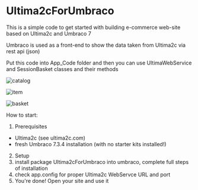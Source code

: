 # Ultima2cForUmbraco

This is a simple code to get started with building e-commerce web-site based on Ultima2c and Umbraco 7

Umbraco is used as a front-end to show the data taken from Ultima2c via rest api (json)

Put this code into App_Code folder and then you can use UltimaWebService and SessionBasket classes and their methods

![catalog](https://snag.gy/ncxOwB.jpg)

![item](https://snag.gy/A3QJmv.jpg)

![basket](https://snag.gy/A8KbHy.jpg)


How to start:

1. Prerequisites
  - Ultima2c (see ultima2c.com)
  - fresh Umbraco 7.3.4 installation (with no starter kits installed!)
2. Setup
  1. install package Ultima2cForUmbraco into umbraco, complete full steps of installation 
  2. check app.config for proper Ultima2c WebServce URL and port
3. You're done! Open your site and use it

